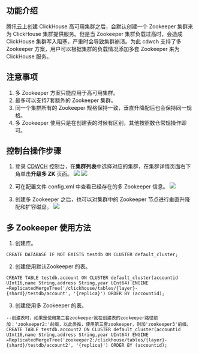 ## 功能介绍
腾讯云上创建 ClickHouse 高可用集群之后，会默认创建一个 Zookeeper 集群来为 ClickHouse 集群提供服务。但是当 Zookeeper 集群负载过高时，会造成 ClickHouse 集群写入阻塞，严重时会导致集群崩溃。为此 cdwch 支持了多 Zookeeper 方案，用户可以根据集群的负载情况添加多套 Zookeeper 来为 ClickHouse 服务。
## 注意事项
1. 多 Zookeeper 方案只能应用于高可用集群。
2. 最多可以支持7套额外的 Zookeeper 集群。
3. 同一个集群所有的 Zookeeper 规格保持一致，垂直升降配后也会保持同一规格。
4. 多 Zookeeper 使用只是在创建表的时候有区别，其他按照数仓常规操作即可。

## 控制台操作步骤
1. 登录 [CDWCH](https://console.cloud.tencent.com/cdwch) 控制台，在**集群列表**中选择对应的集群，在集群详情页面右下角单击**升级多 ZK** 页面。
![](https://qcloudimg.tencent-cloud.cn/raw/85f43aec5f954933a4d6874e74f27e4b.jpg)
![](https://qcloudimg.tencent-cloud.cn/raw/8881f526fe8c5394e14e14f71eb78cb7.jpg)
2. 可在配置文件 config.xml 中查看已经存在的多 Zookeeper 信息。
![](https://qcloudimg.tencent-cloud.cn/raw/b0c48d40f125ca0b5f8806b17098b417.jpg)

3. 创建多 Zookeeper 之后，也可以对集群中的 Zookeeper 节点进行垂直升降配和扩容磁盘。
![](https://qcloudimg.tencent-cloud.cn/raw/3d0beddae329341d3d7b54cf96f6f8e8.jpg)

## 多 Zookeeper 使用方法

1. 创建库。
```
CREATE DATABASE IF NOT EXISTS testdb ON CLUSTER default_cluster;
```

2. 创建使用默认Zookeeper 的表。
```
CREATE TABLE testdb.account ON CLUSTER default_cluster(accountid UInt16,name String,address String,year UInt64) ENGINE =ReplicatedMergeTree('/clickhouse/tables/{layer}-{shard}/testdb/account', '{replica}') ORDER BY (accountid);
```

3. 创建使用多 Zookeeper 的表。
```
--创建表时，如果是使用第二套zookeeper就在创建表的zookeeper路径前加：'zookeeper2:'前缀，以此类推，使用第三套zookeeper，则加'zookeeper3'前缀。
CREATE TABLE testdb.account2 ON CLUSTER default_cluster(accountid UInt16,name String,address String,year UInt64) ENGINE =ReplicatedMergeTree('zookeeper2:/clickhouse/tables/{layer}-{shard}/testdb/account2', '{replica}') ORDER BY (accountid);
```
